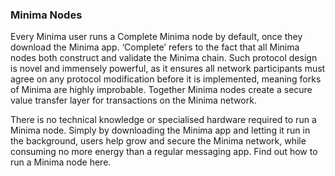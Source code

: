 ### Minima Nodes

Every Minima user runs a Complete Minima node by default, once they download the Minima app. ‘Complete’ refers to the fact that all Minima nodes both construct and validate the Minima chain. Such protocol design is novel and immensely powerful, as it ensures all network participants must agree on any protocol modification before it is implemented, meaning forks of Minima are highly improbable. Together Minima nodes create a secure value transfer layer for transactions on the Minima network.

There is no technical knowledge or specialised hardware required to run a Minima node. Simply by downloading the Minima app and letting it run in the background, users help grow and secure the Minima network, while consuming no more energy than a regular messaging app.
Find out how to run a Minima node here.
